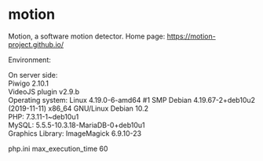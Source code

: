 # motion
Motion, a software motion detector. Home page: https://motion-project.github.io/


Environment:

On server side:   
Piwigo 2.10.1  
VideoJS plugin v2.9.b  
Operating system: Linux 4.19.0-6-amd64 #1 SMP Debian 4.19.67-2+deb10u2 (2019-11-11) x86_64 GNU/Linux Debian 10.2  
PHP: 7.3.11-1~deb10u1  
MySQL: 5.5.5-10.3.18-MariaDB-0+deb10u1  
Graphics Library: ImageMagick 6.9.10-23 

php.ini
max_execution_time 60


